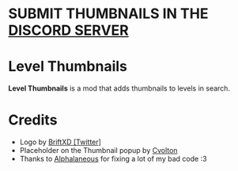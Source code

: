 # SUBMIT THUMBNAILS IN THE [DISCORD SERVER](https://discord.com/invite/ayKZX7skpX)

# Level Thumbnails

**Level Thumbnails** is a mod that adds thumbnails to levels in search.

# Credits

- Logo by [BriftXD [Twitter]](https://twitter.com/BriftXD)
- Placeholder on the Thumbnail popup by [Cvolton](https://twitter.com/Misabr0penguin)
- Thanks to [Alphalaneous](https://github.com/Alphalaneous) for fixing a lot of my bad code :3
